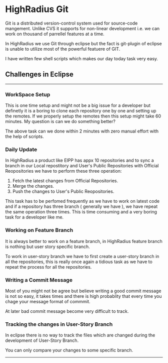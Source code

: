 # **HighRadius Git**
Git is a distributed version-control system used for source-code mangement. Unlike CVS it supports for non-linear development i.e. we can work on thousand of parrellel features at a time.

 In HighRadius we use Git through eclipse but the fact is git-plugin of eclipse is unable to utilize most of  the powerful featuere  of GIT.

I have written few shell scripts which makes our day today task very easy.

## **Challenges in Eclipse**
---

### WorkSpace Setup
This is one time setup and  might not be a big issue for a developer but definetly it is a boring to clone each repository one by one and setting up the remotes.
If we properly setup the remotes then this setup might take 60 minutes. My question is can we do something better? 

The above task can we done within 2 minutes with zero manual effort with the help of scripts.

### Daily Update
In HighRadius a product like EIPP has appx 10 repositories and to sync a branch in  our Local repostitory and User's Public Repositories with Official Reopositories we have to perform these three operation:

1. Fetch the latest changes from Official Repositories.
2. Merge the changes.
3. Push the changes to User's Public Reopositories.

This task has to be perfomed frequently as we have to work on latest code and if a repository has three branch ( generally we have ), we have repeat the same operation three times. This is time consuming and a very boring task for a developer like me.


### Working on Feature Branch

It is always better to work on a feature branch, in HighRadius feature branch is nothing but user story specific branch.

To work in user-story branch we have to first create a user-story branch in all the repositories, this is really once again a tidious task as we have to repeat the process for all the repositories. 

### Writing a Commit Message

Most of you might not be agree but believe writing a good commit message is not so easy, it takes times and there is high probablity that every time you chage your message format of commmit.

At later bad commit message become very difficult to track.

### Tracking the changes in User-Story Branch

In eclipse there is no way to track the files which are changed during the development of User-Story Branch. 

You can only compare your changes to some specific branch.

---